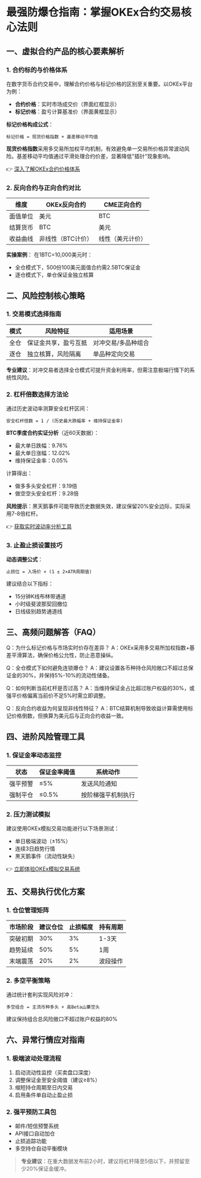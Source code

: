 # 最强防爆仓指南：掌握OKEx合约交易核心法则

## 一、虚拟合约产品的核心要素解析

### 1. 合约标的与价格体系
在数字货币合约交易中，理解合约价格与标记价格的区别至关重要。以OKEx平台为例：

- **合约价格**：实时市场成交价（界面红框显示）
- **标记价格**：盈亏计算基准价（界面黄框显示）

**标记价格构成公式**：
```
标记价格 = 现货价格指数 + 基差移动平均值
```

**现货价格指数**采用多交易所加权平均机制，有效避免单一交易所价格异常波动风险。基差移动平均值通过平滑处理合约价差，显著降低"插针"现象影响。

👉 [深入了解OKEx合约价格体系](https://bit.ly/okx_welcome)

### 2. 反向合约与正向合约对比
| 维度        | OKEx反向合约              | CME正向合约               |
|-------------|---------------------------|---------------------------|
| 面值单位    | 美元                      | BTC                       |
| 结算货币    | BTC                       | 美元                      |
| 收益曲线    | 非线性（BTC计价）         | 线性（美元计价）          |

**实操案例**：
在1BTC=10,000美元时：
- 全仓模式下，500份100美元面值合约需2.5BTC保证金
- 逐仓模式下，单仓保证金独立核算

## 二、风险控制核心策略

### 1. 交易模式选择指南
| 模式    | 风险特征                          | 适用场景                |
|---------|-----------------------------------|-------------------------|
| 全仓    | 保证金共享，盈亏互抵              | 对冲交易/多品种组合    |
| 逐仓    | 独立核算，风险隔离                | 单品种定向交易         |

**专业建议**：对冲交易者选择全仓模式可提升资金利用率，但需注意极端行情下的系统性风险。

### 2. 杠杆倍数选择方法论
通过历史波动率测算安全杠杆区间：
```
安全杠杆倍数 = 1 / (历史最大跌幅率 + 维持保证金率)
```

**BTC季度合约实证分析**（近60天数据）：
- 最大单日跌幅：9.76%
- 最大单日涨幅：12.02%
- 维持保证金率：0.05%

计算得出：
- 做多多头安全杠杆：9.19倍
- 做空空头安全杠杆：9.28倍

**风险提示**：黑天鹅事件可能导致历史数据失效，建议保留20%安全边际，实际采用7-8倍杠杆。

👉 [获取实时波动率分析工具](https://bit.ly/okx_welcome)

### 3. 止盈止损设置技巧
**动态调整公式**：
```
止损位 = 入场价 × (1 ± 2×ATR周期值)
```
建议结合以下指标：
- 15分钟K线布林带通道
- 小时级斐波那契回撤位
- 日线级别趋势通道线

## 三、高频问题解答（FAQ）

Q：为什么标记价格与市场实时价存在差异？
A：OKEx采用多交易所加权指数+基差平滑算法，确保价格公允性，防止恶意操纵。

Q：全仓模式下如何避免连锁爆仓？
A：建议设置各币种持仓风险敞口不超过总保证金的30%，并保持5%-10%的流动性储备。

Q：如何判断当前杠杆是否过高？
A：当维持保证金占比超过账户权益的30%，或强平价格偏离当前价不足5%时需立即调整。

Q：反向合约收益为何呈现非线性特征？
A：BTC结算机制导致收益计算需使用标记价格倒数，但换算为美元后与正向合约收益一致。

## 四、进阶风险管理工具

### 1. 保证金率动态监控
| 状态        | 保证金率阈值 | 系统动作                |
|-------------|--------------|-------------------------|
| 强平预警    | ≤5%          | 发送风险通知            |
| 强制平仓    | ≤0.5%        | 按阶梯强平机制执行      |

### 2. 压力测试模拟
建议使用OKEx模拟交易功能进行以下场景测试：
- 单日极端波动（±15%）
- 连续3日趋势行情
- 黑天鹅事件（流动性缺失）

👉 [立即体验OKEx模拟交易系统](https://bit.ly/okx_welcome)

## 五、交易执行优化方案

### 1. 仓位管理矩阵
| 市场阶段 | 建议仓位 | 止损幅度 | 持有周期 |
|----------|----------|----------|----------|
| 突破初期 | 30%      | 3%       | 1-3天    |
| 趋势延续 | 50%      | 5%       | 1周      |
| 末端震荡 | 20%      | 2%       | 波段操作 |

### 2. 多空平衡策略
通过统计套利实现风险对冲：
```
多空组合 = 主流币种多头 + 高Beta山寨空头
```
建议保持组合总风险敞口不超过账户权益的80%

## 六、异常行情应对指南

### 1. 极端波动处理流程
1. 启动流动性监控（买卖盘口深度）
2. 调整保证金至安全阈值（建议≥8%）
3. 缩短持仓周期至日内交易
4. 启用条件单自动止盈止损

### 2. 强平预防工具包
- 邮件/短信预警系统
- API接口自动加仓
- 止损追踪功能
- 多空持仓自动平衡模块

> **专业建议**：在重大数据发布前2小时，建议将杠杆降至5倍以下，并预留至少20%保证金缓冲。